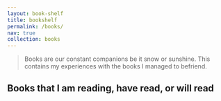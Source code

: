 ```yaml
---
layout: book-shelf
title: bookshelf
permalink: /books/
nav: true
collection: books
---
```


> Books are our constant companions be it snow or sunshine. This contains my experiences with the books I managed to befriend.
>
<!-- > -- Carl Sagan, Cosmos, Part 11: The Persistence of Memory (1980) -->

## Books that I am reading, have read, or will read
